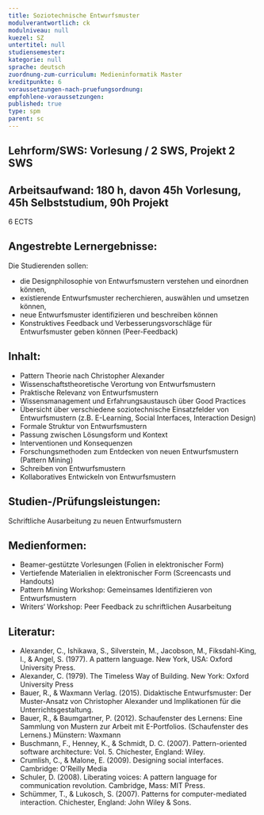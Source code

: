 ```yaml
---
title: Soziotechnische Entwurfsmuster
modulverantwortlich: ck
modulniveau: null
kuezel: SZ
untertitel: null
studiensemester: 
kategorie: null
sprache: deutsch
zuordnung-zum-curriculum: Medieninformatik Master
kreditpunkte: 6
voraussetzungen-nach-pruefungsordnung:
empfohlene-voraussetzungen: 
published: true
type: spm
parent: sc
---
```


## Lehrform/SWS:  Vorlesung / 2 SWS, Projekt 2 SWS 


## Arbeitsaufwand: 180 h, davon 45h Vorlesung, 45h Selbststudium, 90h Projekt
6 ECTS

## Angestrebte Lernergebnisse:
Die Studierenden sollen:
-	die Designphilosophie von Entwurfsmustern verstehen und einordnen können,
-	existierende Entwurfsmuster recherchieren, auswählen und umsetzen können,
-	neue Entwurfsmuster identifizieren und beschreiben können
-	Konstruktives Feedback und Verbesserungsvorschläge für Entwurfsmuster geben können (Peer-Feedback)


## Inhalt:
-	Pattern Theorie nach Christopher Alexander
-	Wissenschaftstheoretische Verortung von Entwurfsmustern
-	Praktische Relevanz von Entwurfsmustern 
-	Wissensmanagement und Erfahrungsaustausch über Good Practices
-	Übersicht über verschiedene soziotechnische Einsatzfelder von Entwurfsmustern (z.B. E-Learning, Social Interfaces, Interaction Design)
-	Formale Struktur von Entwurfsmustern
-	Passung zwischen Lösungsform und Kontext
-	Interventionen und Konsequenzen
-	Forschungsmethoden zum Entdecken von neuen Entwurfsmustern (Pattern Mining)
-	Schreiben von Entwurfsmustern
-	Kollaboratives Entwickeln von Entwurfsmustern


## Studien-/Prüfungsleistungen:
Schriftliche Ausarbeitung zu neuen Entwurfsmustern

## Medienformen:
- Beamer-gestützte Vorlesungen (Folien in elektronischer Form)
- Vertiefende Materialien in elektronischer Form (Screencasts und Handouts)
- Pattern Mining Workshop: Gemeinsames Identifizieren von Entwurfsmustern
- Writers‘ Workshop: Peer Feedback zu schriftlichen Ausarbeitung



## Literatur:
- Alexander, C., Ishikawa, S., Silverstein, M., Jacobson, M., Fiksdahl-King, I., & Angel, S. (1977). A pattern language. New York, USA: Oxford University Press.
- Alexander, C. (1979). The Timeless Way of Building. New York: Oxford University Press
- Bauer, R., & Waxmann Verlag. (2015). Didaktische Entwurfsmuster: Der Muster-Ansatz von Christopher Alexander und Implikationen für die Unterrichtsgestaltung. 
- Bauer, R., & Baumgartner, P. (2012). Schaufenster des Lernens: Eine Sammlung von Mustern zur Arbeit mit E-Portfolios. (Schaufenster des Lernens.) Münstern: Waxmann
- Buschmann, F., Henney, K., & Schmidt, D. C. (2007). Pattern-oriented software architecture: Vol. 5. Chichester, England: Wiley.
- Crumlish, C., & Malone, E. (2009). Designing social interfaces. Cambridge: O'Reilly Media
- Schuler, D. (2008). Liberating voices: A pattern language for communication revolution. Cambridge, Mass: MIT Press.
- Schümmer, T., & Lukosch, S. (2007). Patterns for computer-mediated interaction. Chichester, England: John Wiley & Sons.


